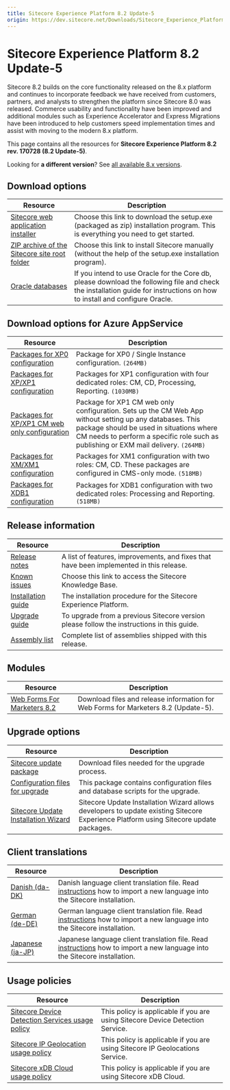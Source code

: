 ```yaml
---
title: Sitecore Experience Platform 8.2 Update-5
origin: https://dev.sitecore.net/Downloads/Sitecore_Experience_Platform/82/Sitecore_Experience_Platform_82_Update5.aspx
---
```


# Sitecore Experience Platform 8.2 Update-5

Sitecore 8.2 builds on the core functionality released on the 8.x platform and continues to incorporate feedback we have received from customers, partners, and analysts to strengthen the platform since Sitecore 8.0 was released. Commerce usability and functionality have been improved and additional modules such as Experience Accelerator and Express Migrations have been introduced to help customers speed implementation times and assist with moving to the modern 8.x platform.

This page contains all the resources for **Sitecore Experience Platform 8.2 rev. 170728 (8.2 Update-5)**.

Looking for **a different version**? See [all available 8.x versions](/downloads/Sitecore_Experience_Platform).

## Download options

 | Resource | Description |
 | --- | --- |
 | [Sitecore web application installer](https://sitecoredev.azureedge.net/~/media/82216B3D1FE245CFADC8B2C758E510C5.ashx?date=20170810T105802) | Choose this link to download the setup.exe (packaged as zip) installation program. This is everything you need to get started. |
 | [ZIP archive of the Sitecore site root folder](https://sitecoredev.azureedge.net/~/media/8E5A8B0622F348FC97A368CB03C1785E.ashx?date=20170810T110810) | Choose this link to install Sitecore manually (without the help of the setup.exe installation program). |
 | [Oracle databases](https://sitecoredev.azureedge.net/~/media/ED113A7C693D47319AA55106EDF4F7A6.ashx?date=20170810T113312) | If you intend to use Oracle for the Core db, please download the following file and check the installation guide for instructions on how to install and configure Oracle. |

## Download options for Azure AppService

 | Resource | Description |
 | --- | --- |
 | [Packages for XP0 configuration](https://sitecoredev.azureedge.net/~/media/25C7D9F67F3241E280DB4F26E796327E.ashx?date=20170828T110730) | Package for XP0 / Single Instance configuration. `(264MB)` |
 | [Packages for XP/XP1 configuration](https://sitecoredev.azureedge.net/~/media/5678C095502B4088A647E3EEB0CEC093.ashx?date=20170828T113914) | Packages for XP1 configuration with four dedicated roles: CM, CD, Processing, Reporting. `(1030MB)` |
 | [Packages for XP/XP1 CM web only configuration](https://sitecoredev.azureedge.net/~/media/3698524FD4DD452E95D3E1852FE8FD96.ashx?date=20170828T110730) | Package for XP1 CM web only configuration. Sets up the CM Web App without setting up any databases. This package should be used in situations where CM needs to perform a specific role such as publishing or EXM mail delivery. `(264MB)` |
 | [Packages for XM/XM1 configuration](https://sitecoredev.azureedge.net/~/media/9D24D8DA320D4D71BBA6E068EE2DCAF1.ashx?date=20170810T114322) | Packages for XM1 configuration with two roles: CM, CD. These packages are configured in CMS-only mode. `(518MB)` |
 | [Packages for XDB1 configuration](https://sitecoredev.azureedge.net/~/media/4AAD58E0A40D4A8A8E7AF177BC94216C.ashx?date=20170811T103606) | Packages for XDB1 configuration with two dedicated roles: Processing and Reporting. `(518MB)` |

## Release information

 | Resource | Description |
 | --- | --- |
 | [Release notes](https://dev.sitecore.net:443/downloads/Sitecore%20Experience%20Platform/82/Sitecore%20Experience%20Platform%2082%20Update5/Release%20Notes) | A list of features, improvements, and fixes that have been implemented in this release. |
 | [Known issues](https://kb.sitecore.net/articles/631685) | Choose this link to access the Sitecore Knowledge Base. |
 | [Installation guide](https://sitecoredev.azureedge.net/~/media/217980CB9E1C4979BAB3AE6D02FD2EC7.ashx?date=20180206T092827) | The installation procedure for the Sitecore Experience Platform. |
 | [Upgrade guide](https://sitecoredev.azureedge.net/~/media/94F00B37B4BD49FD9F6CDF9168D410DA.ashx?date=20170810T101542) | To upgrade from a previous Sitecore version please follow the instructions in this guide. |
 | [Assembly list](https://sitecoredev.azureedge.net/~/media/C768547194504F2D892D22F71F6B8F93.ashx?date=20170810T102253) | Complete list of assemblies shipped with this release. |

## Modules

 | Resource | Description |
 | --- | --- |
 | [Web Forms For Marketers 8.2](https://dev.sitecore.net:443/downloads/Web%20Forms%20For%20Marketers/82/Web%20Forms%20For%20Marketers%2082%20Update5) | Download files and release information for Web Forms for Marketers 8.2 (Update-5). |

## Upgrade options

 | Resource | Description |
 | --- | --- |
 | [Sitecore update package](https://sitecoredev.azureedge.net/~/media/9D9B6A22F5F247438EC9A38B75A90E30.ashx?date=20170810T113314) | Download files needed for the upgrade process. |
 | [Configuration files for upgrade](https://sitecoredev.azureedge.net/~/media/11FE0940281A4D9A85DA93EE02E0D448.ashx?date=20170810T113314) | This package contains configuration files and database scripts for the upgrade. |
 | [Sitecore Update Installation Wizard](https://sitecoredev.azureedge.net/~/media/F5C9A02D669E419980602A6E3D3B1C4F.ashx?date=20170810T103340) | Sitecore Update Installation Wizard allows developers to update existing Sitecore Experience Platform using Sitecore update packages. |

## Client translations

 | Resource | Description |
 | --- | --- |
 | [Danish (da-DK)](https://sitecoredev.azureedge.net/~/media/7521679F54414B07B0ADD5C16DAC2A13.ashx?date=20170810T103531) | Danish language client translation file. Read [instructions](~/link?_id=D72CBF8CE581436CBBCAEE896C8646F7&_z=z) how to import a new language into the Sitecore installation. |
 | [German (de-DE)](https://sitecoredev.azureedge.net/~/media/F3B9C867E86446C2B33E5C6CC2F05150.ashx?date=20170810T103649) | German language client translation file. Read [instructions](~/link?_id=D72CBF8CE581436CBBCAEE896C8646F7&_z=z) how to import a new language into the Sitecore installation. |
 | [Japanese (ja-JP)](https://sitecoredev.azureedge.net/~/media/53164DC945E94F13B1C6455681B37C4E.ashx?date=20170810T103828) | Japanese language client translation file. Read [instructions](~/link?_id=D72CBF8CE581436CBBCAEE896C8646F7&_z=z) how to import a new language into the Sitecore installation. |

## Usage policies

 | Resource | Description |
 | --- | --- |
 | [Sitecore Device Detection Services usage policy](https://dev.sitecore.net:443/downloads/Sitecore%20Experience%20Platform/Sitecore%20Device%20Detection%20Services%20Usage%20Policy) | This policy is applicable if you are using Sitecore Device Detection Service. |
 | [Sitecore IP Geolocation usage policy](https://dev.sitecore.net:443/downloads/Sitecore%20Experience%20Platform/Sitecore%20IP%20Geolocation%20Usage%20Policy) | This policy is applicable if you are using Sitecore IP Geolocations Service. |
 | [Sitecore xDB Cloud usage policy](https://dev.sitecore.net:443/downloads/Sitecore%20Experience%20Platform/Sitecore%20xDB%20Cloud%20Usage%20Policy) | This policy is applicable if you are using Sitecore xDB Cloud. |